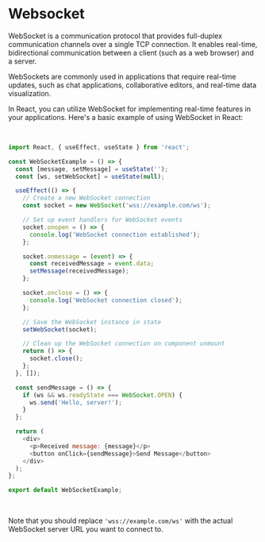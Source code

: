 # Websocket
WebSocket is a communication protocol that provides full-duplex communication channels over a single TCP connection. It enables real-time, bidirectional communication between a client (such as a web browser) and a server.

WebSockets are commonly used in applications that require real-time updates, such as chat applications, collaborative editors, and real-time data visualization.

In React, you can utilize WebSocket for implementing real-time features in your applications. Here's a basic example of using WebSocket in React:

<br>

```javascript
import React, { useEffect, useState } from 'react';

const WebSocketExample = () => {
  const [message, setMessage] = useState('');
  const [ws, setWebSocket] = useState(null);

  useEffect(() => {
    // Create a new WebSocket connection
    const socket = new WebSocket('wss://example.com/ws');

    // Set up event handlers for WebSocket events
    socket.onopen = () => {
      console.log('WebSocket connection established');
    };

    socket.onmessage = (event) => {
      const receivedMessage = event.data;
      setMessage(receivedMessage);
    };

    socket.onclose = () => {
      console.log('WebSocket connection closed');
    };

    // Save the WebSocket instance in state
    setWebSocket(socket);

    // Clean up the WebSocket connection on component unmount
    return () => {
      socket.close();
    };
  }, []);

  const sendMessage = () => {
    if (ws && ws.readyState === WebSocket.OPEN) {
      ws.send('Hello, server!');
    }
  };

  return (
    <div>
      <p>Received message: {message}</p>
      <button onClick={sendMessage}>Send Message</button>
    </div>
  );
};

export default WebSocketExample;
```

<br>

Note that you should replace `'wss://example.com/ws'` with the actual WebSocket server URL you want to connect to.
